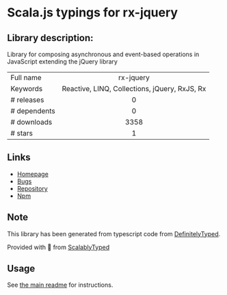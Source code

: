 
# Scala.js typings for rx-jquery


## Library description:
Library for composing asynchronous and event-based operations in JavaScript extending the jQuery library

|                    |                 |
| ------------------ | :-------------: |
| Full name          | rx-jquery |
| Keywords           | Reactive, LINQ, Collections, jQuery, RxJS, Rx |
| # releases         | 0 |
| # dependents       | 0 |
| # downloads        | 3358 |
| # stars            | 1 |

## Links
- [Homepage](https://github.com/Reactive-Extensions/RxJS-jQuery)
- [Bugs](https://github.com/Reactive-Extensions/RxJS-jQuery/issues)
- [Repository](https://github.com/Reactive-Extensions/RxJS-jQuery)
- [Npm](https://www.npmjs.com/package/rx-jquery)
    


## Note
This library has been generated from typescript code from [DefinitelyTyped](https://definitelytyped.org).

Provided with :purple_heart: from [ScalablyTyped](https://github.com/oyvindberg/ScalablyTyped)

## Usage
See [the main readme](../../readme.md) for instructions.



